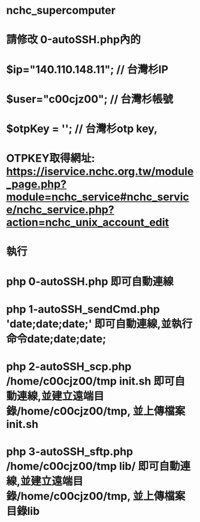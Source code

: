 # nchc_supercomputer
# 請修改 0-autoSSH.php內的
# $ip="140.110.148.11"; // 台灣杉IP
# $user="c00cjz00"; //  台灣杉帳號
# $otpKey = ''; // 台灣杉otp key, 
# OTPKEY取得網址: https://iservice.nchc.org.tw/module_page.php?module=nchc_service#nchc_service/nchc_service.php?action=nchc_unix_account_edit
# 
# 執行 
# php 0-autoSSH.php 即可自動連線
# php 1-autoSSH_sendCmd.php 'date;date;date;' 即可自動連線,並執行命令date;date;date;
# php 2-autoSSH_scp.php /home/c00cjz00/tmp init.sh  即可自動連線,並建立遠端目錄/home/c00cjz00/tmp, 並上傳檔案init.sh
# php 3-autoSSH_sftp.php /home/c00cjz00/tmp lib/  即可自動連線,並建立遠端目錄/home/c00cjz00/tmp, 並上傳檔案目錄lib

